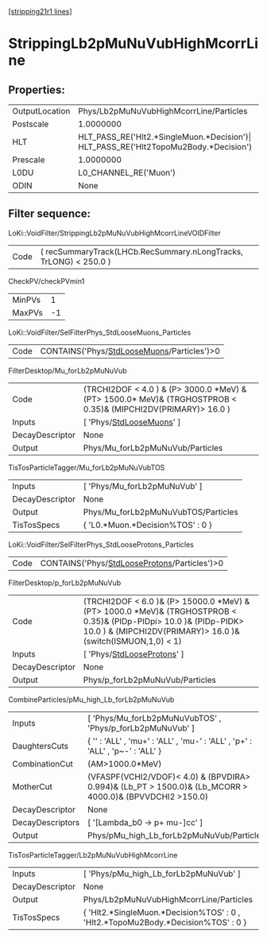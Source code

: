 [[stripping21r1 lines]](./stripping21r1-index)

# StrippingLb2pMuNuVubHighMcorrLine

## Properties:

|                |                                                                                         |
|----------------|-----------------------------------------------------------------------------------------|
| OutputLocation | Phys/Lb2pMuNuVubHighMcorrLine/Particles                                                 |
| Postscale      | 1.0000000                                                                               |
| HLT            | HLT_PASS_RE('Hlt2.\*SingleMuon.\*Decision')\| HLT_PASS_RE('Hlt2TopoMu2Body.\*Decision') |
| Prescale       | 1.0000000                                                                               |
| L0DU           | L0_CHANNEL_RE('Muon')                                                                   |
| ODIN           | None                                                                                    |

## Filter sequence:

LoKi::VoidFilter/StrippingLb2pMuNuVubHighMcorrLineVOIDFilter

|      |                                                                   |
|------|-------------------------------------------------------------------|
| Code | ( recSummaryTrack(LHCb.RecSummary.nLongTracks, TrLONG) \< 250.0 ) |

CheckPV/checkPVmin1

|        |     |
|--------|-----|
| MinPVs | 1   |
| MaxPVs | -1  |

LoKi::VoidFilter/SelFilterPhys_StdLooseMuons_Particles

|      |                                                                                              |
|------|----------------------------------------------------------------------------------------------|
| Code | CONTAINS('Phys/[StdLooseMuons](./stripping21r1-commonparticles-stdloosemuons)/Particles')\>0 |

FilterDesktop/Mu_forLb2pMuNuVub

|                 |                                                                                                                     |
|-----------------|---------------------------------------------------------------------------------------------------------------------|
| Code            | (TRCHI2DOF \< 4.0 ) & (P\> 3000.0 \*MeV) & (PT\> 1500.0\* MeV)& (TRGHOSTPROB \< 0.35)& (MIPCHI2DV(PRIMARY)\> 16.0 ) |
| Inputs          | [ 'Phys/[StdLooseMuons](./stripping21r1-commonparticles-stdloosemuons)' ]                                         |
| DecayDescriptor | None                                                                                                                |
| Output          | Phys/Mu_forLb2pMuNuVub/Particles                                                                                    |

TisTosParticleTagger/Mu_forLb2pMuNuVubTOS

|                 |                                     |
|-----------------|-------------------------------------|
| Inputs          | [ 'Phys/Mu_forLb2pMuNuVub' ]      |
| DecayDescriptor | None                                |
| Output          | Phys/Mu_forLb2pMuNuVubTOS/Particles |
| TisTosSpecs     | { 'L0.\*Muon.\*Decision%TOS' : 0 }  |

LoKi::VoidFilter/SelFilterPhys_StdLooseProtons_Particles

|      |                                                                                                  |
|------|--------------------------------------------------------------------------------------------------|
| Code | CONTAINS('Phys/[StdLooseProtons](./stripping21r1-commonparticles-stdlooseprotons)/Particles')\>0 |

FilterDesktop/p_forLb2pMuNuVub

|                 |                                                                                                                                                                                            |
|-----------------|--------------------------------------------------------------------------------------------------------------------------------------------------------------------------------------------|
| Code            | (TRCHI2DOF \< 6.0 )& (P\> 15000.0 \*MeV) & (PT\> 1000.0 \*MeV)& (TRGHOSTPROB \< 0.35)& (PIDp-PIDpi\> 10.0 )& (PIDp-PIDK\> 10.0 ) & (MIPCHI2DV(PRIMARY)\> 16.0 )& (switch(ISMUON,1,0) \< 1) |
| Inputs          | [ 'Phys/[StdLooseProtons](./stripping21r1-commonparticles-stdlooseprotons)' ]                                                                                                            |
| DecayDescriptor | None                                                                                                                                                                                       |
| Output          | Phys/p_forLb2pMuNuVub/Particles                                                                                                                                                            |

CombineParticles/pMu_high_Lb_forLb2pMuNuVub

|                  |                                                                                                              |
|------------------|--------------------------------------------------------------------------------------------------------------|
| Inputs           | [ 'Phys/Mu_forLb2pMuNuVubTOS' , 'Phys/p_forLb2pMuNuVub' ]                                                  |
| DaughtersCuts    | { '' : 'ALL' , 'mu+' : 'ALL' , 'mu-' : 'ALL' , 'p+' : 'ALL' , 'p~-' : 'ALL' }                                |
| CombinationCut   | (AM\>1000.0\*MeV)                                                                                            |
| MotherCut        | (VFASPF(VCHI2/VDOF)\< 4.0) & (BPVDIRA\> 0.994)& (Lb_PT \> 1500.0)& (Lb_MCORR \> 4000.0)& (BPVVDCHI2 \>150.0) |
| DecayDescriptor  | None                                                                                                         |
| DecayDescriptors | [ '[Lambda_b0 -\> p+ mu-]cc' ]                                                                           |
| Output           | Phys/pMu_high_Lb_forLb2pMuNuVub/Particles                                                                    |

TisTosParticleTagger/Lb2pMuNuVubHighMcorrLine

|                 |                                                                                      |
|-----------------|--------------------------------------------------------------------------------------|
| Inputs          | [ 'Phys/pMu_high_Lb_forLb2pMuNuVub' ]                                              |
| DecayDescriptor | None                                                                                 |
| Output          | Phys/Lb2pMuNuVubHighMcorrLine/Particles                                              |
| TisTosSpecs     | { 'Hlt2.\*SingleMuon.\*Decision%TOS' : 0 , 'Hlt2.\*TopoMu2Body.\*Decision%TOS' : 0 } |
